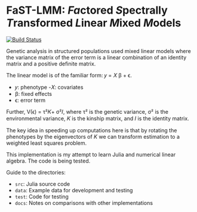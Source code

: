 # FaST-LMM: *Fa*ctored *S*pectrally *T*ransformed *L*inear *M*ixed *M*odels

[![Build Status](https://travis-ci.org/sens/FaSTLMM.jl.svg?branch=master)](https://travis-ci.org/sens/FaSTLMM.jl)

Genetic analysis in structured populations used mixed linear models
where the variance matrix of the error term is a linear combination of
an identity matrix and a positive definite matrix.

The linear model is of the familiar form: 𝑦 = 𝑋 β + ϵ.

- 𝑦: phenotype
-𝑋: covariates
- β: fixed effects
- ϵ: error term

Further, V(ϵ) = τ²𝐾+ σ²𝐼, where τ² is
the genetic variance, σ² is the environmental variance, 𝐾
is the kinship matrix, and 𝐼 is the identity matrix.

The key idea in speeding up computations here is that by rotating the
phenotypes by the eigenvectors of $K$ we can transform estimation to a
weighted least squares problem.

This implementation is my attempt to learn Julia and numerical linear
algebra.  The code is being tested.

Guide to the directories:

- `src`: Julia source code
- `data`: Example data for development and testing
- `test`: Code for testing
- `docs`: Notes on comparisons with other implementations
